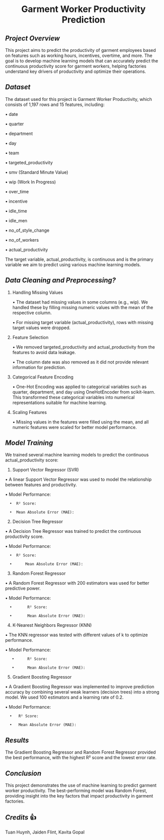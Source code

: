 <div id="header" align="center">

  # Garment Worker Productivity Prediction  
</h1>
</div>

<div id="header" align="center">

</div>

## _Project Overview_

This project aims to predict the productivity of garment employees based on features such as working hours, incentives, overtime, and more. The goal is to develop machine learning models that can accurately predict the continuous productivity score for garment workers, helping factories understand key drivers of productivity and optimize their operations. 

## _Dataset_ 

The dataset used for this project is Garment Worker Productivity, which consists of 1,197 rows and 15 features, including:

  •	date
  
  •	quarter
 
•	department
 
•	day

•	team

•	targeted_productivity

•	smv (Standard Minute Value)

•	wip (Work In Progress)

•	over_time

•	incentive

•	idle_time

•	idle_men

•	no_of_style_change

•	no_of_workers

•	actual_productivity


 
The target variable, actual_productivity, is continuous and is the primary variable we aim to predict using various machine learning models. 

## _Data Cleaning and Preprocessing?_

1. Handling Missing Values

	•	The dataset had missing values in some columns (e.g., wip). We handled these by filling missing numeric values with the mean of the respective column.

	•	For missing target variable (actual_productivity), rows with missing target values were dropped. 

2. Feature Selection

	•	We removed targeted_productivity and actual_productivity from the features to avoid data leakage.

	•	The column date was also removed as it did not provide relevant information for prediction.

3. Categorical Feature Encoding

	•	One-Hot Encoding was applied to categorical variables such as quarter, department, and day using OneHotEncoder from scikit-learn. This transformed these categorical variables into numerical representations suitable for machine learning.

4. Scaling Features

	•	Missing values in the features were filled using the mean, and all numeric features were scaled for better model performance.

## _Model Training_

We trained several machine learning models to predict the continuous actual_productivity score:

1. Support Vector Regressor (SVR)

•	A linear Support Vector Regressor was used to model the relationship between features and productivity.

•	Model Performance:

      •	 R² Score: 
     
      •	 Mean Absolute Error (MAE): 


2. Decision Tree Regressor

•	A Decision Tree Regressor was trained to predict the continuous productivity score.

•	Model Performance:

      •	 R² Score: 

      •      Mean Absolute Error (MAE): 

3. Random Forest Regressor

•	A Random Forest Regressor with 200 estimators was used for better predictive power.

•	Model Performance:

      •       R² Score: 
     
      •       Mean Absolute Error (MAE): 

4. K-Nearest Neighbors Regressor (KNN)

•	The KNN regressor was tested with different values of k to optimize performance.

•	Model Performance:

	   •	  R² Score: 
 
	   •	  Mean Absolute Error (MAE): 
    
5. Gradient Boosting Regressor

•	A Gradient Boosting Regressor was implemented to improve prediction accuracy by combining several weak learners (decision trees) into a strong model. We used 100 estimators and a learning rate of 0.2.

•	Model Performance:

	  •	  R² Score: 
 
	  •	  Mean Absolute Error (MAE): 

## _Results_

The Gradient Boosting Regressor and Random Forest Regressor provided the best performance, with the highest R² score and the lowest error rate. 

## _Conclusion_

This project demonstrates the use of machine learning to predict garment worker productivity. The best-performing model was Random Forest, providing insight into the key factors that impact productivity in garment factories.




## _Credits_ :thumbsup:

Tuan Huynh, Jaiden Flint, Kavita Gopal
